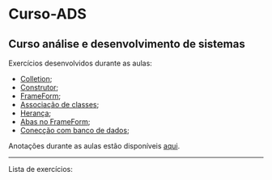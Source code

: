 # Curso-ADS
<h2>Curso análise e desenvolvimento de sistemas</h2>

Exercícios desenvolvidos durante as aulas:
- [Colletion]();
- [Construtor]();
- [FrameForm]();
- [Associação de classes]();
- [Herança]();
- [Abas no FrameForm]();
- [Conecção com banco de dados]();

Anotações durante as aulas estão disponíveis [aqui]().

-----------------------------------------------

Lista de exercícios:

